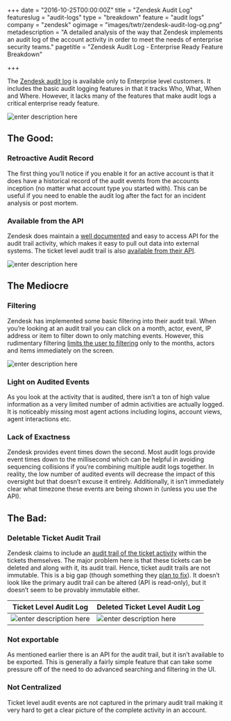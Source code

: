 +++
date = "2016-10-25T00:00:00Z"
title = "Zendesk Audit Log"
featureslug = "audit-logs"
type = "breakdown"
feature = "audit logs"
company = "zendesk"
ogimage = "images/twtr/zendesk-audit-log-og.png"
metadescription = "A detailed analysis of the way that Zendesk implements an audit log of the account activity in order to meet the needs of enterprise security teams."
pagetitle = "Zendesk Audit Log - Enterprise Ready Feature Breakdown"

+++

The [Zendesk audit log](https://support.zendesk.com/hc/en-us/articles/203663196-Viewing-the-Audit-log-for-changes-Enterprise-) is available only to Enterprise level customers. It includes the basic audit logging features in that it tracks Who, What, When and Where. However, it lacks many of the features that make audit logs a critical enterprise ready feature.

![enter description here](https://i.imgur.com/yw9iVHO.png)

## The Good:
### Retroactive Audit Record
The first thing you’ll notice if you enable it for an active account is that it does have a historical record of the audit events from the accounts inception (no matter what account type you started with). This can be useful if you need to enable the audit log after the fact for an incident analysis or post mortem.

### Available from the API
Zendesk does maintain a [well documented](https://developer.zendesk.com/rest_api/docs/core/audit_logs) and easy to access API for the audit trail activity, which makes it easy to pull out data into external systems. The ticket level audit trail is also [available from their API](https://developer.zendesk.com/rest_api/docs/core/ticket_audits).

![enter description here](https://i.imgur.com/lNrKEIU.png)

## The Mediocre
### Filtering
Zendesk has implemented some basic filtering into their audit trail. When you’re looking at an audit trail you can click on a month, actor, event, IP address or item to filter down to only matching events. However, this rudimentary filtering [limits the user to filtering](https://support.zendesk.com/hc/en-us/community/posts/204142156-Search-Audit-Log) only to the months, actors and items immediately on the screen.

![enter description here](https://i.imgur.com/W71bCzC.png)

### Light on Audited Events
As you look at the activity that is audited, there isn’t a ton of high value information as a very limited number of admin activities are actually logged. It is noticeably missing most agent actions including logins, account views, agent interactions etc.

### Lack of Exactness
Zendesk provides event times down the second. Most audit logs provide event times down to the millisecond which can be helpful in avoiding sequencing collisions if you’re combining multiple audit logs together. In reality, the low number of audited events will decrease the impact of this oversight but that doesn’t excuse it entirely. Additionally, it isn’t immediately clear what timezone these events are being shown in (unless you use the API).

## The Bad:
### Deletable Ticket Audit Trail
Zendesk claims to include an [audit trail of the ticket activity](https://support.zendesk.com/hc/en-us/articles/203691176) within the tickets themselves. The major problem here is that these tickets can be deleted and along with it, its audit trail. Hence, ticket audit trails are not immutable. This is a big gap (though something they [plan to fix](https://support.zendesk.com/hc/en-us/community/posts/203432386)). It doesn’t look like the primary audit trail can be altered (API is read-only), but it doesn’t seem to be provably immutable either.

| Ticket Level Audit Log | Deleted Ticket Level Audit Log |
| ---------------------- | ------------------------------ |
| ![enter description here](https://i.imgur.com/wMOrTFS.png) | ![enter description here](https://i.imgur.com/xmemmYK.png) |

### Not exportable
As mentioned earlier there is an API for the audit trail, but it isn’t available to be exported. This is generally a fairly simple feature that can take some pressure off of the need to do advanced searching and filtering in the UI.

### Not Centralized
Ticket level audit events are not captured in the primary audit trail making it very hard to get a clear picture of the complete activity in an account.
